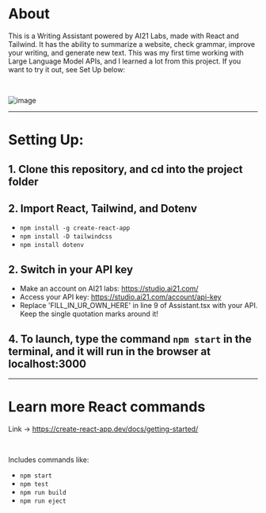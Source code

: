 # About

This is a Writing Assistant powered by AI21 Labs, made with React and Tailwind. It has the ability to summarize a website, check grammar, improve your writing, and generate new text. This was my first time working with Large Language Model APIs, and I learned a lot from this project. If you want to try it out, see Set Up below:

&nbsp;

![image](https://github.com/Daniel-Lamb/Writing_Assistant_AI/assets/96439440/fa1fb7d2-c3cf-4915-b6df-539d6ade4c7c)

<hr>

# Setting Up:

## 1. Clone this repository, and cd into the project folder

## 2. Import React, Tailwind, and Dotenv

- `npm install -g create-react-app`
- `npm install -D tailwindcss`
- `npm install dotenv`

## 2. Switch in your API key
- Make an account on AI21 labs: https://studio.ai21.com/
- Access your API key: https://studio.ai21.com/account/api-key
- Replace 'FILL_IN_UR_OWN_HERE' in line 9 of Assistant.tsx with your API.  Keep the single quotation marks around it!

## 4. To launch, type the command `npm start` in the terminal, and it will run in the browser at localhost:3000

<hr>

# Learn more React commands
Link -> https://create-react-app.dev/docs/getting-started/

&nbsp;

Includes commands like:
- `npm start`
- `npm test`
- `npm run build`
- `npm run eject`
